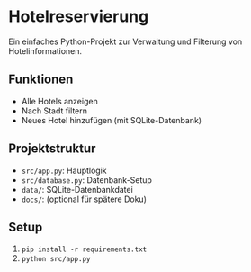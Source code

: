 # Hotelreservierung

Ein einfaches Python-Projekt zur Verwaltung und Filterung von Hotelinformationen.

## Funktionen
- Alle Hotels anzeigen
- Nach Stadt filtern
- Neues Hotel hinzufügen (mit SQLite-Datenbank)

## Projektstruktur
- `src/app.py`: Hauptlogik
- `src/database.py`: Datenbank-Setup
- `data/`: SQLite-Datenbankdatei
- `docs/`: (optional für spätere Doku)

## Setup
1. `pip install -r requirements.txt`
2. `python src/app.py`
